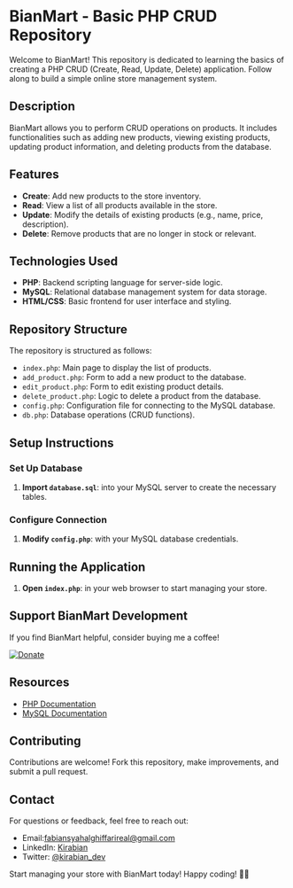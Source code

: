 # BianMart - Basic PHP CRUD Repository

Welcome to BianMart! This repository is dedicated to learning the basics of creating a PHP CRUD (Create, Read, Update, Delete) application. Follow along to build a simple online store management system.

## Description

BianMart allows you to perform CRUD operations on products. It includes functionalities such as adding new products, viewing existing products, updating product information, and deleting products from the database.

## Features

- **Create**: Add new products to the store inventory.
- **Read**: View a list of all products available in the store.
- **Update**: Modify the details of existing products (e.g., name, price, description).
- **Delete**: Remove products that are no longer in stock or relevant.

## Technologies Used

- **PHP**: Backend scripting language for server-side logic.
- **MySQL**: Relational database management system for data storage.
- **HTML/CSS**: Basic frontend for user interface and styling.

## Repository Structure

The repository is structured as follows:
- `index.php`: Main page to display the list of products.
- `add_product.php`: Form to add a new product to the database.
- `edit_product.php`: Form to edit existing product details.
- `delete_product.php`: Logic to delete a product from the database.
- `config.php`: Configuration file for connecting to the MySQL database.
- `db.php`: Database operations (CRUD functions).

## Setup Instructions

### Set Up Database

1. **Import `database.sql`**: into your MySQL server to create the necessary tables.

### Configure Connection

1. **Modify `config.php`**: with your MySQL database credentials.

## Running the Application

1. **Open `index.php`**: in your web browser to start managing your store.

## Support BianMart Development

If you find BianMart helpful, consider buying me a coffee!

[![Donate](https://img.shields.io/badge/Donate-PayPal-green.svg)](https://www.paypal.me/your-paypal-id)

## Resources

- [PHP Documentation](https://www.php.net/docs.php)
- [MySQL Documentation](https://dev.mysql.com/doc/)

## Contributing

Contributions are welcome! Fork this repository, make improvements, and submit a pull request.

## Contact

For questions or feedback, feel free to reach out:

- Email:fabiansyahalghiffarireal@gmail.com
- LinkedIn: [Kirabian](https://www.linkedin.com/in/kirabian)
- Twitter: [@kirabian_dev](https://twitter.com/kirabian_dev)

Start managing your store with BianMart today! Happy coding! 👨‍💻
